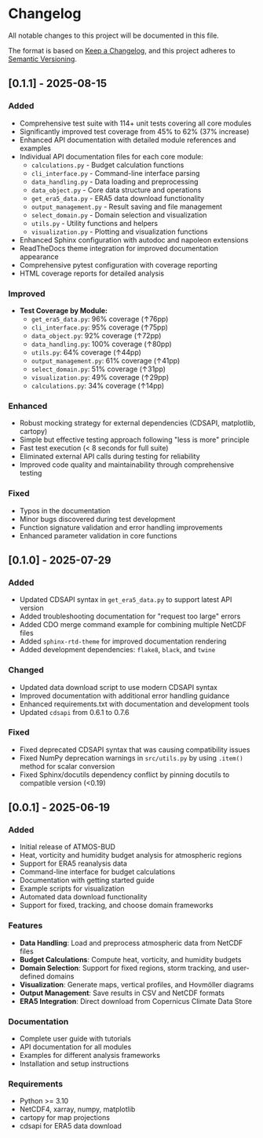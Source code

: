 # Changelog

All notable changes to this project will be documented in this file.

The format is based on [Keep a Changelog](https://keepachangelog.com/en/1.0.0/),
and this project adheres to [Semantic Versioning](https://semver.org/spec/v2.0.0.html).

 
## [0.1.1] - 2025-08-15

### Added
- Comprehensive test suite with 114+ unit tests covering all core modules
- Significantly improved test coverage from 45% to 62% (37% increase)
- Enhanced API documentation with detailed module references and examples
- Individual API documentation files for each core module:
  - `calculations.py` - Budget calculation functions
  - `cli_interface.py` - Command-line interface parsing
  - `data_handling.py` - Data loading and preprocessing
  - `data_object.py` - Core data structure and operations
  - `get_era5_data.py` - ERA5 data download functionality
  - `output_management.py` - Result saving and file management
  - `select_domain.py` - Domain selection and visualization
  - `utils.py` - Utility functions and helpers
  - `visualization.py` - Plotting and visualization functions
- Enhanced Sphinx configuration with autodoc and napoleon extensions
- ReadTheDocs theme integration for improved documentation appearance
- Comprehensive pytest configuration with coverage reporting
- HTML coverage reports for detailed analysis

### Improved
- **Test Coverage by Module:**
  - `get_era5_data.py`: 96% coverage (↑76pp)
  - `cli_interface.py`: 95% coverage (↑75pp) 
  - `data_object.py`: 92% coverage (↑72pp)
  - `data_handling.py`: 100% coverage (↑80pp)
  - `utils.py`: 64% coverage (↑44pp)
  - `output_management.py`: 61% coverage (↑41pp)
  - `select_domain.py`: 51% coverage (↑31pp)
  - `visualization.py`: 49% coverage (↑29pp)
  - `calculations.py`: 34% coverage (↑14pp)

### Enhanced
- Robust mocking strategy for external dependencies (CDSAPI, matplotlib, cartopy)
- Simple but effective testing approach following "less is more" principle
- Fast test execution (< 8 seconds for full suite)
- Eliminated external API calls during testing for reliability
- Improved code quality and maintainability through comprehensive testing

### Fixed
- Typos in the documentation
- Minor bugs discovered during test development
- Function signature validation and error handling improvements
- Enhanced parameter validation in core functions

## [0.1.0] - 2025-07-29

### Added
- Updated CDSAPI syntax in `get_era5_data.py` to support latest API version
- Added troubleshooting documentation for "request too large" errors
- Added CDO merge command example for combining multiple NetCDF files
- Added `sphinx-rtd-theme` for improved documentation rendering
- Added development dependencies: `flake8`, `black`, and `twine`

### Changed
- Updated data download script to use modern CDSAPI syntax
- Improved documentation with additional error handling guidance
- Enhanced requirements.txt with documentation and development tools
- Updated `cdsapi` from 0.6.1 to 0.7.6

### Fixed
- Fixed deprecated CDSAPI syntax that was causing compatibility issues
- Fixed NumPy deprecation warnings in `src/utils.py` by using `.item()` method for scalar conversion
- Fixed Sphinx/docutils dependency conflict by pinning docutils to compatible version (<0.19)

## [0.0.1] - 2025-06-19

### Added
- Initial release of ATMOS-BUD
- Heat, vorticity and humidity budget analysis for atmospheric regions
- Support for ERA5 reanalysis data
- Command-line interface for budget calculations
- Documentation with getting started guide
- Example scripts for visualization
- Automated data download functionality
- Support for fixed, tracking, and choose domain frameworks

### Features
- **Data Handling**: Load and preprocess atmospheric data from NetCDF files
- **Budget Calculations**: Compute heat, vorticity, and humidity budgets
- **Domain Selection**: Support for fixed regions, storm tracking, and user-defined domains
- **Visualization**: Generate maps, vertical profiles, and Hovmöller diagrams
- **Output Management**: Save results in CSV and NetCDF formats
- **ERA5 Integration**: Direct download from Copernicus Climate Data Store

### Documentation
- Complete user guide with tutorials
- API documentation for all modules
- Examples for different analysis frameworks
- Installation and setup instructions

### Requirements
- Python >= 3.10
- NetCDF4, xarray, numpy, matplotlib
- cartopy for map projections
- cdsapi for ERA5 data download
